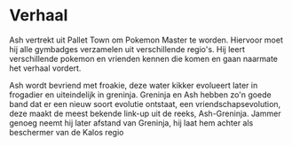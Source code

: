 # Verhaal

Ash vertrekt uit Pallet Town om Pokemon Master te worden. Hiervoor moet hij alle gymbadges verzamelen uit verschillende regio's.
Hij leert verschillende pokemon en vrienden kennen die komen en gaan naarmate het verhaal vordert.

Ash wordt bevriend met froakie, deze water kikker evolueert later in frogadier en uiteindelijk in greninja. Greninja en Ash hebben zo'n goede band dat er een nieuw soort evolutie ontstaat, een vriendschapsevolution, deze maakt de meest bekende link-up uit de reeks, Ash-Greninja.
Jammer genoeg neemt hij later afstand van Greninja, hij laat hem achter als beschermer van de Kalos regio
